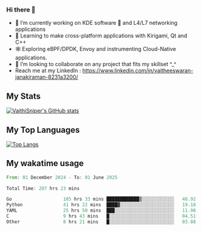 ### Hi there 👋

- 🔭 I’m currently working on KDE software 💓 and L4/L7 networking applications 
- 📖 Learning to make cross-platform applications with Kirigami, Qt and C++
- 🕸️ Exploring eBPF/DPDK, Envoy and instrumenting Cloud-Native applications. 
- 👯 I’m looking to collaborate on any project that fits my skillset ^_^
- Reach me at my LinkedIn : https://www.linkedin.com/in/vaitheeswaran-janakiraman-8231a3200/

## My Stats
[![VaithiSniper's GitHub stats](https://github-readme-stats.vercel.app/api?username=VaithiSniper&hide=stars&theme=radical)](https://github.com/anuraghazra/github-readme-stats)

## My Top Languages

[![Top Langs](https://github-readme-stats.vercel.app/api/top-langs/?username=VaithiSniper&layout=compact)](https://github.com/anuraghazra/github-readme-stats)

## My wakatime usage

<!--START_SECTION:waka-->

```rust
From: 01 December 2024 - To: 01 June 2025

Total Time: 207 hrs 23 mins

Go                   105 hrs 33 mins ████████████▒░░░░░░░░░░░░   48.92 %
Python               41 hrs 22 mins  ████▓░░░░░░░░░░░░░░░░░░░░   19.18 %
YAML                 25 hrs 50 mins  ███░░░░░░░░░░░░░░░░░░░░░░   11.98 %
C                    9 hrs 43 mins   █░░░░░░░░░░░░░░░░░░░░░░░░   04.51 %
Other                8 hrs 21 mins   █░░░░░░░░░░░░░░░░░░░░░░░░   03.88 %
```

<!--END_SECTION:waka-->
